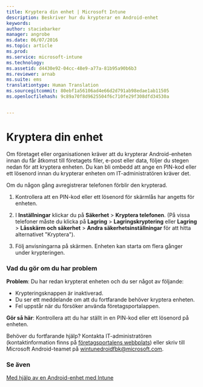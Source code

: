 ```yaml
---
title: Kryptera din enhet | Microsoft Intune
description: Beskriver hur du krypterar en Android-enhet
keywords: 
author: staciebarker
manager: angrobe
ms.date: 06/07/2016
ms.topic: article
ms.prod: 
ms.service: microsoft-intune
ms.technology: 
ms.assetid: d4430e92-04cc-48e9-a77a-81b95a90b6b3
ms.reviewer: arnab
ms.suite: ems
translationtype: Human Translation
ms.sourcegitcommit: 80ebf1a56106ad4e66d2d791ab98edae1ab11505
ms.openlocfilehash: 9c89a70f8d9625504f6c710fe29f308dfd34530a


---
```



# Kryptera din enhet

Om företaget eller organisationen kräver att du krypterar Android-enheten innan du får åtkomst till företagets filer, e-post eller data, följer du stegen nedan för att kryptera enheten. Du kan bli ombedd att ange en PIN-kod eller ett lösenord innan du krypterar enheten om IT-administratören kräver det.

Om du någon gång avregistrerar telefonen förblir den krypterad.

1.  Kontrollera att en PIN-kod eller ett lösenord för skärmlås har angetts för enheten.

2.  I **Inställningar** klickar du på **Säkerhet** &gt; **Kryptera telefonen**.
    (På vissa telefoner måste du klicka på **Lagring** &gt; **Lagringskryptering** eller **Lagring** &gt; **Låsskärm och säkerhet** &gt; **Andra säkerhetsinställningar** för att hitta alternativet "Kryptera").

3.  Följ anvisningarna på skärmen. Enheten kan starta om flera gånger under krypteringen.

### Vad du gör om du har problem
**Problem**: Du har redan krypterat enheten och du ser något av följande:

- Krypteringsknappen är inaktiverad.
- Du ser ett meddelande om att du fortfarande behöver kryptera enheten.
- Fel uppstår när du försöker använda företagsportalappen.

**Gör så här**: Kontrollera att du har ställt in en PIN-kod eller ett lösenord på enheten.

Behöver du fortfarande hjälp? Kontakta IT-administratören (kontaktinformation finns på [företagsportalens webbplats](http://portal.manage.microsoft.com)) eller skriv till Microsoft Android-teamet på wintunedroidfbk@microsoft.com.

### Se även
[Med hjälp av en Android-enhet med Intune](using-your-android-device-with-intune.md)



<!--HONumber=Aug16_HO1-->


